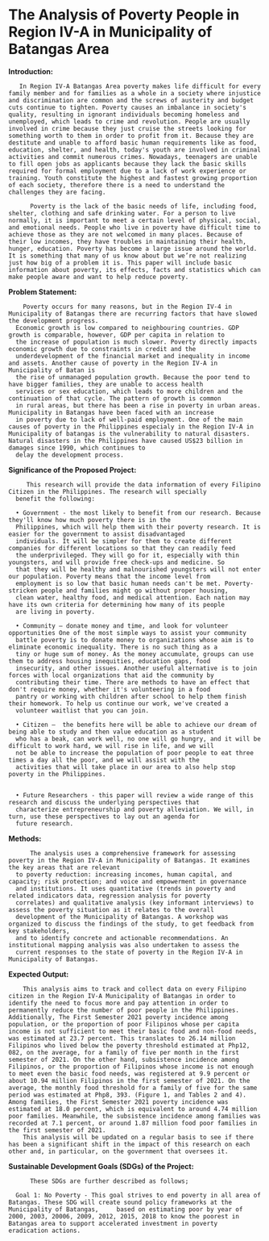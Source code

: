 # The Analysis of Poverty People in Region IV-A in Municipality of Batangas Area

**Introduction:**

       In Region IV-A Batangas Area poverty makes life difficult for every family member and for families as a whole in a society where injustice and discrimination are common and the screws of austerity and budget cuts continue to tighten. Poverty causes an imbalance in society's quality, resulting in ignorant individuals becoming homeless and unemployed, which leads to crime and revolution. People are usually involved in crime because they just cruise the streets looking for something worth to them in order to profit from it. Because they are destitute and unable to afford basic human requirements like as food, education, shelter, and health, today's youth are involved in criminal activities and commit numerous crimes. Nowadays, teenagers are unable to fill open jobs as applicants because they lack the basic skills required for formal employment due to a lack of work experience or training. Youth constitute the highest and fastest growing proportion of each society, therefore there is a need to understand the challenges they are facing. 
            
          Poverty is the lack of the basic needs of life, including food, shelter, clothing and safe drinking water. For a person to live normally, it is important to meet a certain level of physical, social, and emotional needs. People who live in poverty have difficult time to achieve those as they are not welcomed in many places. Because of their low incomes, they have troubles in maintaining their health, hunger, education. Poverty has become a large issue around the world. It is something that many of us know about but we’re not realizing just how big of a problem it is. This paper will include basic information about poverty, its effects, facts and statistics which can make people aware and want to help reduce poverty.

**Problem Statement:**

        Poverty occurs for many reasons, but in the Region IV-4 in Municipality of Batangas there are recurring factors that have slowed the development progress. 
      Economic growth is low compared to neighbouring countries. GDP growth is comparable, however, GDP per capita in relation to 
      the increase of population is much slower. Poverty directly impacts economic growth due to constraints in credit and the 
      underdevelopment of the financial market and inequality in income and assets. Another cause of poverty in the Region IV-A in Municipality of Batan is 
      the rise of unmanaged population growth. Because the poor tend to have bigger families, they are unable to access health 
      services or sex education, which leads to more children and the continuation of that cycle. The pattern of growth is common 
      in rural areas, but there has been a rise in poverty in urban areas. Municipality in Batangas have been faced with an increase
      in poverty due to lack of well-paid employment. One of the main causes of poverty in the Philippines especialy in the Region IV-A in Municipality of batangas is the vulnerability to natural disasters. Natural disasters in the Philippines have caused US$23 billion in damages since 1990, which continues to 
      delay the development process. 

**Significance of the Proposed Project:**
      
         This research will provide the data information of every Filipino Citizen in the Philippines. The research will specially 
      benefit the following:
      
      • Government - the most likely to benefit from our research. Because they'll know how much poverty there is in the 
      Philippines, which will help them with their poverty research. It is easier for the government to assist disadvantaged 
      individuals. It will be simpler for them to create different companies for different locations so that they can readily feed
      the underprivileged. They will go for it, especially with thin youngsters, and will provide free check-ups and medicine. So
      that they will be healthy and malnourished youngsters will not enter our population. Poverty means that the income level from 
      employment is so low that basic human needs can't be met. Poverty-stricken people and families might go without proper housing, 
      clean water, healthy food, and medical attention. Each nation may have its own criteria for determining how many of its people 
      are living in poverty.

      • Community – donate money and time, and look for volunteer opportunities One of the most simple ways to assist your community 
      battle poverty is to donate money to organizations whose aim is to eliminate economic inequality. There is no such thing as a 
      tiny or huge sum of money. As the money accumulate, groups can use them to address housing inequities, education gaps, food 
      insecurity, and other issues. Another useful alternative is to join forces with local organizations that aid the community by 
      contributing their time. There are methods to have an effect that don't require money, whether it's volunteering in a food 
      pantry or working with children after school to help them finish their homework. To help us continue our work, we've created a 
      volunteer waitlist that you can join.

      • Citizen –  the benefits here will be able to achieve our dream of being able to study and then value education as a student 
      who has a beak, can work well, no one will go hungry, and it will be difficult to work hard, we will rise in life, and we will
      not be able to increase the population of poor people to eat three times a day all the poor, and we will assist with the 
      activities that will take place in our area to also help stop poverty in the Philippines.


      • Future Researchers - this paper will review a wide range of this research and discuss the underlying perspectives that 
      characterize entrepreneurship and poverty alleviation. We will, in turn, use these perspectives to lay out an agenda for 
      future research.

**Methods:**

      	  The analysis uses a comprehensive framework for assessing poverty in the Region IV-A in Municipality of Batangas. It examines the key areas that are relevant 
      to poverty reduction: increasing incomes, human capital, and capacity; risk protection; and voice and empowerment in governance 
      and institutions. It uses quantitative (trends in poverty and related indicators data, regression analysis for poverty 
      correlates) and qualitative analysis (key informant interviews) to assess the poverty situation as it relates to the overall 
      development of the Municipality of Batangas. A workshop was organized to discuss the findings of the study, to get feedback from key stakeholders,
      and to identify concrete and actionable recommendations. An institutional mapping analysis was also undertaken to assess the 
      current responses to the state of poverty in the Region IV-A in Municipality of Batangas.

**Expected Output:**
        
        This analysis aims to track and collect data on every Filipino citizen in the Region IV-A Municipality of Batangas in order to identify the need to focus more and pay attention in order to permanently reduce the number of poor people in the Philippines. Additionally, The First Semester 2021 poverty incidence among population, or the proportion of poor Filipinos whose per capita income is not sufficient to meet their basic food and non-food needs, was estimated at 23.7 percent. This translates to 26.14 million Filipinos who lived below the poverty threshold estimated at Php12, 082, on the average, for a family of five per month in the first semester of 2021. On the other hand, subsistence incidence among Filipinos, or the proportion of Filipinos whose income is not enough to meet even the basic food needs, was registered at 9.9 percent or about 10.94 million Filipinos in the first semester of 2021. On the average, the monthly food threshold for a family of five for the same period was estimated at Php8, 393. (Figure 1, and Tables 2 and 4). Among families, the First Semester 2021 poverty incidence was estimated at 18.0 percent, which is equivalent to around 4.74 million poor families. Meanwhile, the subsistence incidence among families was recorded at 7.1 percent, or around 1.87 million food poor families in the first semester of 2021. 
        This analysis will be updated on a regular basis to see if there has been a significant shift in the impact of this research on each other and, in particular, on the government that oversees it.


**Sustainable Development Goals (SDGs) of the Project:**
	
          These SDGs are further described as follows;

      Goal 1: No Poverty - This goal strives to end poverty in all area of Batangas. These SDG will create sound policy frameworks at the Municipality of Batangas, 	based on estimating poor by year of 2000, 2003, 20006, 2009, 2012, 2015, 2018 to know the poorest in Batangas area to support accelerated investment in poverty 	eradication actions.
      
